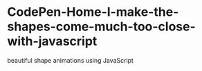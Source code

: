 # CodePen-Home-I-make-the-shapes-come-much-too-close-with-javascript
beautiful shape animations using JavaScript 
